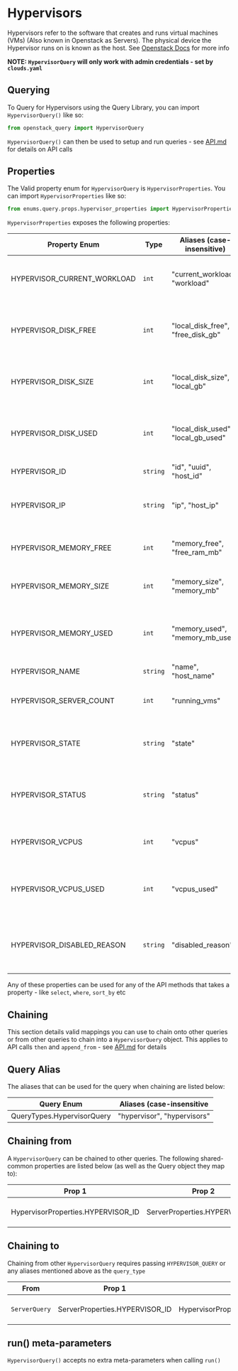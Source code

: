 # Hypervisors
Hypervisors refer to the software that creates and runs virtual machines (VMs) (Also known in Openstack as Servers).
The physical device the Hypervisor runs on is known as the host.
See [Openstack Docs](https://docs.openstack.org/api-ref/compute/#hypervisors-os-hypervisors) for more info

**NOTE: `HypervisorQuery` will only work with admin credentials - set by `clouds.yaml`**

## Querying

To Query for Hypervisors using the Query Library, you can import `HypervisorQuery()` like so:

```python
from openstack_query import HypervisorQuery
```

`HypervisorQuery()` can then be used to setup and run queries - see [API.md](../API.md) for details on API calls

## Properties

The Valid property enum for `HypervisorQuery` is `HypervisorProperties`. You can import `HypervisorProperties` like so:

```python
from enums.query.props.hypervisor_properties import HypervisorProperties
```

`HypervisorProperties` exposes the following properties:

| Property Enum                 | Type     | Aliases (case-insensitive)         | Description                                                     |
|-------------------------------|----------|------------------------------------|-----------------------------------------------------------------|
| HYPERVISOR_CURRENT_WORKLOAD   | `int`    | "current_workload", "workload"     | The number of tasks the hypervisor is responsible for           |
| HYPERVISOR_DISK_FREE          | `int`    | "local_disk_free", "free_disk_gb"  | The local disk space remaining on this hypervisor(in GiB)       |
| HYPERVISOR_DISK_SIZE          | `int`    | "local_disk_size", "local_gb"      | Total local disk size on this hypervisor (in GiB).              |
| HYPERVISOR_DISK_USED          | `int`    | "local_disk_used", "local_gb_used" | The local disk space allocated on this hypervisor(in GiB)       |
| HYPERVISOR_ID                 | `string` | "id", "uuid", "host_id"            | ID of the Hypervisor                                            |
| HYPERVISOR_IP                 | `string` | "ip", "host_ip"                    | The IP address of the hypervisor’s host                         |
| HYPERVISOR_MEMORY_FREE        | `int`    | "memory_free", "free_ram_mb"       | The free RAM on this hypervisor(in MiB).                        |
| HYPERVISOR_MEMORY_SIZE        | `int`    | "memory_size", "memory_mb"         | Total RAM size for this hypervisor(in MiB).                     |
| HYPERVISOR_MEMORY_USED        | `int`    | "memory_used", "memory_mb_used"    | RAM currently being used on this hypervisor(in MiB).            |
| HYPERVISOR_NAME               | `string` | "name", "host_name"                | Hypervisor Hostname                                             |
| HYPERVISOR_SERVER_COUNT       | `int`    | "running_vms"                      | The number of running VMs on this hypervisor.                   |
| HYPERVISOR_STATE              | `string` | "state"                            | The state of the hypervisor. One of up or down.                 |
| HYPERVISOR_STATUS             | `string` | "status"                           | The status of the hypervisor. One of enabled or disabled.       |
| HYPERVISOR_VCPUS              | `int`    | "vcpus"                            | The number of vCPUs on this hypervisor.                         |
| HYPERVISOR_VCPUS_USED         | `int`    | "vcpus_used"                       | The number of vCPUs currently being used on this hypervisor.    |
| HYPERVISOR_DISABLED_REASON    | `string` | "disabled_reason"                  | Comment of why the hypervisor is disabled, None if not disabled |


Any of these properties can be used for any of the API methods that takes a property - like `select`, `where`, `sort_by` etc

## Chaining
This section details valid mappings you can use to chain onto other queries or from other queries to chain into a `HypervisorQuery` object.
This applies to API calls `then` and `append_from` - see [API.md](../API.md) for details

## Query Alias
The aliases that can be used for the query when chaining are listed below:

| Query Enum                 | Aliases (case-insensitive    |
|----------------------------|------------------------------|
| QueryTypes.HypervisorQuery | "hypervisor", "hypervisors"  |



## Chaining from
A `HypervisorQuery` can be chained to other queries.
The following shared-common properties are listed below (as well as the Query object they map to):

| Prop 1                             | Prop 2                          | Type        | Maps                                | Documentation            |
|------------------------------------|---------------------------------|-------------|-------------------------------------|--------------------------|
| HypervisorProperties.HYPERVISOR_ID | ServerProperties.HYPERVISOR_ID  | One-to-Many | `HypervisorQuery` to `ServerQuery`  | [SERVERS.md](SERVERS.md) |


## Chaining to
Chaining from other `HypervisorQuery` requires passing `HYPERVISOR_QUERY` or any aliases mentioned above as the `query_type`

| From          | Prop 1                         | Prop 2                             | Type        | Documentation            |
|---------------|--------------------------------|------------------------------------|-------------|--------------------------|
| `ServerQuery` | ServerProperties.HYPERVISOR_ID | HypervisorProperties.HYPERVISOR_ID | Many-to-One | [SERVERS.md](SERVERS.md) |


## run() meta-parameters

`HypervisorQuery()` accepts no extra meta-parameters when calling `run()`
